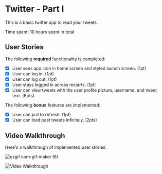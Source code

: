 # Twitter - Part I

This is a basic twitter app to read your tweets.

Time spent: 10 hours spent in total

## User Stories

The following **required** functionality is completed:

- [x] User sees app icon in home screen and styled launch screen. (1pt)
- [x] User can log in. (1pt)
- [x] User can log out. (1pt)
- [x] User stays logged in across restarts. (1pt)
- [x] User can view tweets with the user profile picture, username, and tweet text. (6pts)

The following **bonus** features are implemented:

- [x] User can pull to refresh. (1pt)
- [x] User can load past tweets infinitely. (2pts)

## Video Walkthrough

Here's a walkthrough of implemented user stories:

![ezgif com-gif-maker (6)](https://user-images.githubusercontent.com/97925468/155279616-676857db-8eb9-4ce1-8fa2-026509f88db0.gif)

<img src='https://media.giphy.com/media/RyDxg36fSfSVvzlJu8/giphy.gif' title='Video Walkthrough' width='' alt='Video Walkthrough' />

